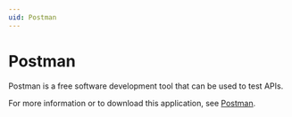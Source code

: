 ```yaml
---
uid: Postman
---
```


# Postman

Postman is a free software development tool that can be used to test APIs.

For more information or to download this application, see [Postman](https://www.postman.com/).
